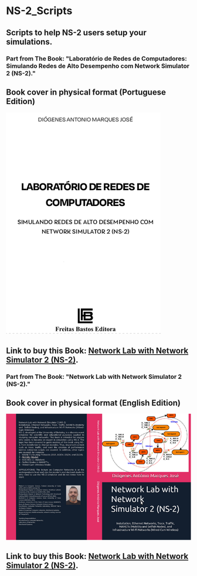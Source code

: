 # NS-2_Scripts
## Scripts to help NS-2 users setup your simulations.
### Part from The Book: "Laboratório de Redes de Computadores: Simulando Redes de Alto Desempenho com Network Simulator 2 (NS-2)."
## Book cover in physical format (Portuguese Edition)
![alt text](https://github.com/dioxfile/NS-2_Scripts/blob/master/Capa-freitas.jpeg)
## Link to buy this Book: [Network Lab with Network Simulator 2 (NS-2)](https://www.freitasbastos.com.br/prod,offers,1,offers.htm).

### Part from The Book: "Network Lab with Network Simulator 2 (NS-2)."
## Book cover in physical format (English Edition)
![alt text](https://github.com/dioxfile/NS-2_Scripts/blob/master/Boo-ING-Bro.jpeg)
## Link to buy this Book: [Network Lab with Network Simulator 2 (NS-2)](https://kdp.amazon.com/amazon-dp-action/us/dualbookshelf.marketplacelink/B0DC49FBSF).
